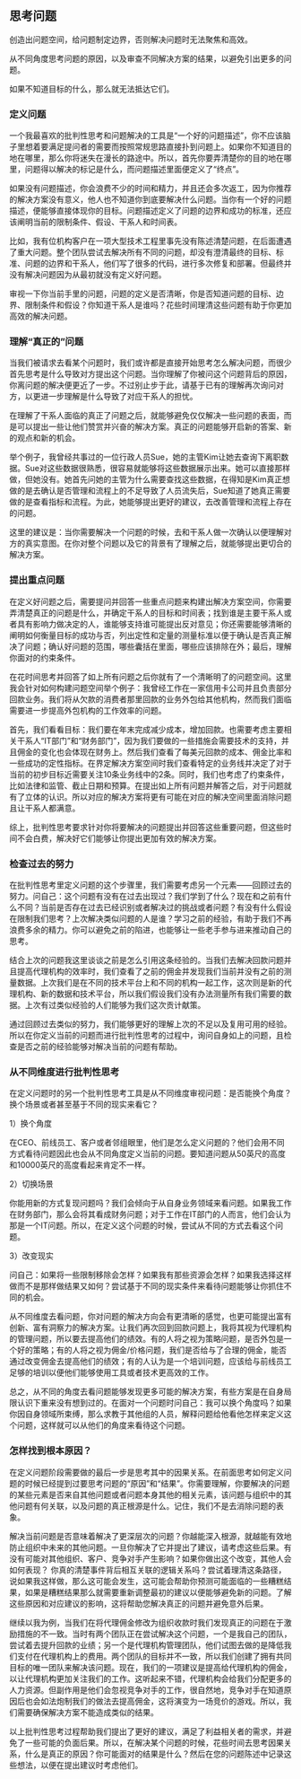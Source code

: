 ## 思考问题

创造出问题空间，给问题制定边界，否则解决问题时无法聚焦和高效。

从不同角度思考问题的原因，以及审查不同解决方案的结果，以避免引出更多的问题。

如果不知道目标的什么，那么就无法抵达它们。

### 定义问题

一个我最喜欢的批判性思考和问题解决的工具是“一个好的问题描述”，你不应该脑子里想着要满足提问者的需要而按照常规思路直接扑到问题上。如果你不知道目的地在哪里，那么你将迷失在漫长的路途中。所以，首先你要弄清楚你的目的地在哪里，问题得以解决的标记是什么，而问题描述里面便定义了“终点”。

如果没有问题描述，你会浪费不少的时间和精力，并且还会多次返工，因为你推荐的解决方案没有意义，他人也不知道你到底要解决什么问题。当你有一个好的问题描述，便能够直接体现你的目标。问题描述定义了问题的边界和成功的标准，还应该阐明当前的限制条件、假设、干系人和时间表。

比如，我有位机构客户在一项大型技术工程里事先没有陈述清楚问题，在后面遭遇了重大问题。整个团队尝试去解决所有不同的问题，却没有澄清最终的目标、标准、问题的边界和干系人，他们写了很多的代码，进行多次修复和部署。但最终并没有解决问题因为从最初就没有定义好问题。

审视一下你当前手里的问题，问题的定义是否清晰，你是否知道问题的目标、边界、限制条件和假设？你知道干系人是谁吗？花些时间理清这些问题有助于你更加高效的解决问题。


### 理解“真正的”问题

当我们被请求去看某个问题时，我们或许都是直接开始思考怎么解决问题，而很少首先思考是什么导致对方提出这个问题。当你理解了你被问这个问题背后的原因，你离问题的解决便更近了一步。不过别止步于此，请基于已有的理解再次询问对方，以更进一步理解是什么导致了对应干系人的担忧。

在理解了干系人面临的真正了问题之后，就能够避免仅仅解决一些问题的表面，而是可以提出一些让他们赞赏并兴奋的解决方案。真正的问题能够开启新的答案、新的观点和新的机会。

举个例子，我曾经共事过的一位行政人员Sue，她的主管Kim让她去查询下离职数据。Sue对这些数据很熟悉，很容易就能够将这些数据展示出来。她可以直接那样做，但她没有。她首先问她的主管为什么需要查找这些数据，在得知是Kim真正想做的是去确认是否管理和流程上的不足导致了人员流失后，Sue知道了她真正需要做的是查看指标和流程。为此，她能够提出更好的建议，去改善管理和流程上存在的问题。

这里的建议是：当你需要解决一个问题的时候，去和干系人做一次确认以便理解对方的真实意图。在你对整个问题以及它的背景有了理解之后，就能够提出更切合的解决方案。


### 提出重点问题

在定义好问题之后，需要提问并回答一些重点问题来构建出解决方案空间，你需要弄清楚真正的问题是什么，并确定干系人的目标和时间表；找到谁是主要干系人或者具有影响力做决定的人，谁能够支持谁可能提出反对意见；你还需要能够清晰的阐明如何衡量目标的成功与否，列出定性和定量的测量标准以便于确认是否真正解决了问题；确认好问题的范围，哪些囊括在里面，哪些应该排除在外；最后，理解你面对的约束条件。

在花时间思考并回答了如上所有问题之后你就有了一个清晰明了的问题空间。这里我会针对如何构建问题空间举个例子：我曾经工作在一家信用卡公司并且负责部分回款业务。我们将从欠款的消费者那里回款的业务外包给其他机构，然而我们面临需要进一步提高外包机构的工作效率的问题。

首先，我们看看目标：我们要在年末完成减少成本，增加回款。也需要考虑主要相关干系人“IT部门”和“财务部门”，因为我们要做的一些措施会需要技术的支持，并且佣金的变化也会体现在财务上。然后我们查看了每美元回款的成本、佣金比率和一些成功的定性指标。在界定解决方案空间时我们查看特定的业务线并决定了对于当前的初步目标近需要关注10条业务线中的2条。同时，我们也考虑了约束条件，比如法律和监管、截止日期和预算。在提出如上所有问题并解答之后，对于问题就有了立体的认识。所以对应的解决方案将更有可能在对应的解决空间里面消除问题且让干系人都满意。

综上，批判性思考要求针对你将要解决的问题提出并回答这些重要问题，但这些时间不会白费，解决好它们能够让你提出更加有效的解决方案。


### 检查过去的努力

在批判性思考里定义问题的这个步骤里，我们需要考虑另一个元素——回顾过去的努力。问自己：这个问题有没有在过去出现过？我们学到了什么？现在和之前有什么不同？当前是否存在过去已经识别或者解决过的挑战或者问题？有没有什么假设在限制我们思考？上次解决类似问题的人是谁？学习之前的经验，有助于我们不再浪费多余的精力。你可以避免之前的陷进，也能够让一些老手参与进来推动自己的思考。

结合上次的问题我这里谈谈之前是怎么引用这条经验的。当我们去解决回款问题并且提高代理机构的效率时，我们查看了之前的佣金并发现我们当前并没有之前的测量数据。上次我们是在不同的技术平台上和不同的机构一起工作，这次则是新的代理机构、新的数据和技术平台，所以我们假设我们没有办法测量所有我们需要的数据。上次有过类似经验的人们能够为我们这次贡计献策。

通过回顾过去类似的努力，我们能够更好的理解上次的不足以及复用可用的经验。所以在你定义当前的问题而进行批判性思考的过程中，询问自身如上的问题，且检查是否之前的经验能够对解决当前的问题有帮助。


### 从不同维度进行批判性思考

在定义问题时的另一个批判性思考工具是从不同维度审视问题：是否能换个角度？换个场景或者甚至基于不同的现实来看它？

1）换个角度

在CEO、前线员工、客户或者邻组眼里，他们是怎么定义问题的？他们会用不同方式看待问题因此也会从不同角度定义当前的问题。要知道问题从50英尺的高度和10000英尺的高度看起来肯定不一样。

2）切换场景

你能用新的方式复现问题吗？我们会倾向于从自身业务领域来看问题。如果我工作在财务部门，那么会将其看成财务问题；对于工作在IT部门的人而言，他们会认为那是一个IT问题。所以，在定义这个问题的时候，尝试从不同的方式去看这个问题。

3）改变现实

问自己：如果将一些限制移除会怎样？如果我有那些资源会怎样？如果我选择这样做而不是那样做结果又如何？尝试基于不同的现实条件来看待问题能够让你抓住不同的机会。


从不同维度去看问题，你对问题的解决方向会有更清晰的感觉，也更可能提出富有创新、富有洞察力的解决方案。让我们再次回到回款问题上，我将其视为代理机构的管理问题，所以要去提高他们的绩效。有的人将之视为策略问题，是否外包是一个好的策略；有的人将之视为佣金/价格问题，我们是否给与了合理的佣金，能否通过改变佣金去提高他们的绩效；有的人认为是一个培训问题，应该给与前线员工足够的培训以便他们能够使用工具或者技术更高效的工作。

总之，从不同的角度去看问题能够发现更多可能的解决方案，有些方案是在自身局限认识下重来没有想到过的。在面对一个问题时问自己：我可以换个角度吗？如果你因自身领域所束缚，那么求教于其他组的人员，解释问题给他看他怎样来定义这个问题，这样就可以从他们的角度来看待这个问题。


### 怎样找到根本原因？

在定义问题阶段需要做的最后一步是思考其中的因果关系。在前面思考如何定义问题的时候已经提到过要思考问题的“原因”和“结果”。你需要理解，你要解决的问题的某些元素是否来自其他问题或者问题本身其他的相关元素，该问题与组织中的其他问题有何关联，以及问题的真正根源是什么。记住，我们不是去消除问题的表象。

解决当前问题是否意味着解决了更深层次的问题？你越能深入根源，就越能有效地防止组织中未来的其他问题。一旦你解决了它并提出了建议，请考虑这些后果。有没有可能对其他组织、客户、竞争对手产生影响？如果你做出这个改变，其他人会如何表现？ 你真的清楚事件背后相互关联的逻辑关系吗？尝试着理清这条路径，说如果我这样做，那么这可能会发生，这可能会帮助你预测可能面临的一些糟糕结果，如果是糟糕结果那么就需要重新调整最初的建议以便能够避免新的问题。了解这些原因和对应建议的影响，这将帮助您解决真正的问题并避免意外后果。

继续以我为例，当我们在将代理佣金修改为组织收款时我们发现真正的问题在于激励措施的不一致。当时有两个团队正在尝试解决这个问题，一个是我自己的团队，尝试着去提升回款的业绩；另一个是代理机构管理团队，他们试图去做的是降低我们支付在代理机构上的费用。两个团队的目标并不一致，所以我们创建了拥有共同目标的唯一团队来解决该问题。现在，我们的一项建议是提高给代理机构的佣金，以让代理机构更加关注我们的工作。这听起来不错，代理机构会给我们分配更多的人力资源。但副作用是他们会忽视竞争对手的工作，很自然地，竞争对手在知道原因后也会如法炮制我们的做法去提高佣金，这将演变为一场竞价的游戏。所以，我们需要确保解决方案不能造成类似的结果。

以上批判性思考过程帮助我们提出了更好的建议，满足了利益相关者的需求，并避免了一些可能的负面后果。所以，在解决某个问题的时候，花些时间去思考因果关系，什么是真正的原因？你可能面对的结果是什么？然后在您的问题陈述中记录这些想法，以便在提出建议时考虑他们。
